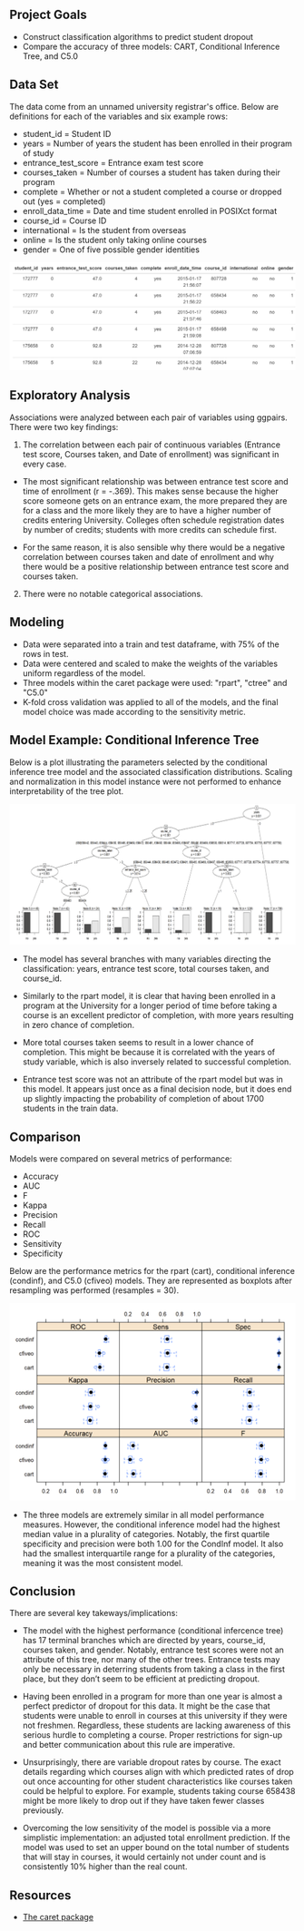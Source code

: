 ## Project Goals

* Construct classification algorithms to predict student dropout
* Compare the accuracy of three models: CART, Conditional Inference Tree, and C5.0

## Data Set
The data come from an unnamed university registrar's office. 
Below are definitions for each of the variables and six example rows:

* student_id = Student ID
* years = Number of years the student has been enrolled in their program of study
* entrance_test_score = Entrance exam test score
* courses_taken = Number of courses a student has taken during their program
* complete = Whether or not a student completed a course or dropped out (yes = completed)
* enroll_data_time = Date and time student enrolled in POSIXct format
* course_id = Course ID
* international = Is the student from overseas
* online = Is the student only taking online courses
* gender = One of five possible gender identities

![](sampledata.png)

## Exploratory Analysis

Associations were analyzed between each pair of variables using ggpairs. There were two key findings:

1. The correlation between each pair of continuous variables (Entrance test score, Courses taken, and Date of enrollment) was significant in every case. 

  * The most significant relationship was between entrance test score and time of enrollment (r = -.369). This makes sense because the higher score someone gets on an entrance exam, the more prepared they are for a class and the more likely they are to have a higher number of credits entering University. Colleges often schedule registration dates by number of credits; students with more credits can schedule first.

  * For the same reason, it is also sensible why there would be a negative correlation between courses taken and date of enrollment and why there would be a positive relationship between entrance test score and courses taken.

2. There were no notable categorical associations.

## Modeling

* Data were separated into a train and test dataframe, with 75% of the rows in test.
* Data were centered and scaled to make the weights of the variables uniform regardless of the model.
* Three models within the caret package were used: "rpart", "ctree" and "C5.0" 
* K-fold cross validation was applied to all of the models, and the final model choice was made according to the sensitivity metric.

## Model Example: Conditional Inference Tree

Below is a plot illustrating the parameters selected by the conditional inference tree model and the associated classification distributions. Scaling and normalization in this model instance were not performed to enhance interpretability of the tree plot.

![](condinftree.png)

* The model has several branches with many variables directing the classification: years, entrance test score, total courses taken, and course_id.

* Similarly to the rpart model, it is clear that having been enrolled in a program at the University for a longer period of time before taking a course is an excellent predictor of completion, with more years resulting in zero chance of completion.

* More total courses taken seems to result in a lower chance of completion. This might be because it is correlated with the years of study variable, which is also inversely related to successful completion.

* Entrance test score was not an attribute of the rpart model but was in this model. It appears just once as a final decision node, but it does end up slightly impacting the probability of completion of about 1700 students in the train data.


## Comparison

Models were compared on several metrics of performance:
* Accuracy 
* AUC 
* F
* Kappa
* Precision
* Recall
* ROC
* Sensitivity
* Specificity

Below are the performance metrics for the rpart (cart), conditional inference (condinf), and C5.0 (cfiveo) models. They are represented as boxplots after resampling was performed (resamples = 30).

![](accuracyclassification.png)

* The three models are extremely similar in all model performance measures. However, the conditional inference model had the highest median value in a plurality of categories. Notably, the first quartile specificity and precision were both 1.00 for the CondInf model. It also had the smallest interquartile range for a plurality of the categories, meaning it was the most consistent model.

## Conclusion

There are several key takeways/implications:

* The model with the highest performance (conditional infercence tree) has 17 terminal branches which are directed by years, course_id, courses taken, and gender. Notably, entrance test scores were not an attribute of this tree, nor many of the other trees. Entrance tests may only be necessary in deterring students from taking a class in the first place, but they don’t seem to be efficient at predicting dropout.

* Having been enrolled in a program for more than one year is almost a perfect predictor of dropout for this data. It might be the case that students were unable to enroll in courses at this university if they were not freshmen. Regardless, these students are lacking awareness of this serious hurdle to completing a course. Proper restrictions for sign-up and better communication about this rule are imperative.

* Unsurprisingly, there are variable dropout rates by course. The exact details regarding which courses align with which predicted rates of drop out once accounting for other student characteristics like courses taken could be helpful to explore. For example, students taking course 658438 might be more likely to drop out if they have taken fewer classes previously.

* Overcoming the low sensitivity of the model is possible via a more simplistic implementation: an adjusted total enrollment prediction. If the model was used to set an upper bound on the total number of students that will stay in courses, it would certainly not under count and is consistently 10% higher than the real count.

## Resources

* [The caret package](https://topepo.github.io/caret/train-models-by-tag.html)





